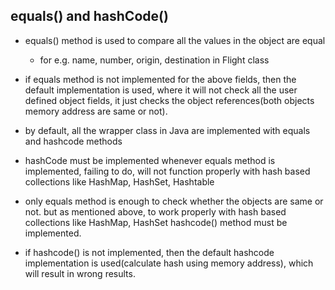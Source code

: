 ## equals() and hashCode()
* equals() method is used to compare all the values in the object are equal
  * for e.g. name, number, origin, destination in Flight class


* if equals method is not implemented for the above fields, then the default implementation is used, where it will not check all the user defined object fields, it just checks the object references(both objects memory address are same or not).


* by default, all the wrapper class in Java are implemented with equals and hashcode methods


* hashCode must be implemented whenever equals method is implemented, failing to do, will not function properly with hash based collections like HashMap, HashSet, Hashtable


* only equals method is enough to check whether the objects are same or not. but as mentioned above, to work properly with hash based collections like HashMap, HashSet hashcode() method must be implemented.


* if hashcode() is not implemented, then the default hashcode implementation is used(calculate hash using memory address), which will result in wrong results.
